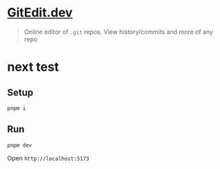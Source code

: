 # [GitEdit.dev](https://gitedit.dev)

> Online editor of `.git` repos. View history/commits and more of any repo

# next test

## Setup

```
pnpm i
```




## Run

```
pnpm dev
```

Open `http://localhost:5173`
